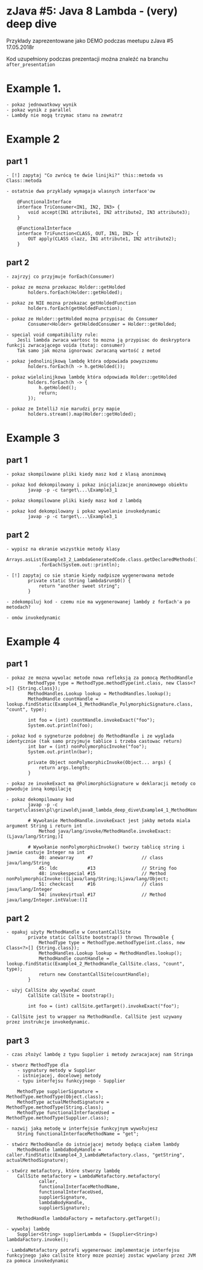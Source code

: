 # zJava #5: Java 8 Lambda - (very) deep dive

Przykłady zaprezentowane jako DEMO podczas meetupu zJava #5
17.05.2018r

Kod uzupełniony podczas prezentacji można znaleźć na branchu `after_presentation`

# Example 1.

	- pokaz jednowatkowy wynik
	- pokaz wynik z parallel
	- Lambdy nie mogą trzymac stanu na zewnatrz

# Example 2

## part 1

	- [!] zapytaj "Co zwrócą te dwie linijki?" this::metoda vs Class::metoda
	
	- ostatnie dwa przyklady wymagaja wlasnych interface'ow
		
		@FunctionalInterface
		interface TriConsumer<IN1, IN2, IN3> {
			void accept(IN1 attribute1, IN2 attribute2, IN3 attribute3);
		}

		@FunctionalInterface
		interface TriFunction<CLASS, OUT, IN1, IN2> {
			OUT apply(CLASS clazz, IN1 attribute1, IN2 attribute2);
		}

## part 2

	- zajrzyj co przyjmuje forEach(Consumer)
	
	- pokaz ze mozna przekazac Holder::getHolded
			holders.forEach(Holder::getHolded);
	
	- pokaz ze NIE mozna przekazac getHoldedFunction
			holders.forEach(getHoldedFunction);
			
	- pokaz ze Holder::getHolded mozna przypisac do Consumer
			Consumer<Holder> getHoldedConsumer = Holder::getHolded;
			
	- special void compatibility rule: 
	    Jesli lambda zwraca wartosc to mozna ją przypisac do deskryptora funkcji zwracającego voida (tutaj: consumer)
	    Tak samo jak mozna ignorowac zwracaną wartość z metod 
			
	- pokaz jednolinijkową lambdę która odpowiada powyzszemu
			holders.forEach(h -> h.getHolded());
			
	- pokaz wielolinijkowa lambdę która odpowiada Holder::getHolded
			holders.forEach(h -> {
				h.getHolded();
				return;
			});
	
	- pokaz ze IntelliJ nie marudzi przy mapie
			holders.stream().map(Holder::getHolded);
			
# Example 3

## part 1

	- pokaz skompilowane pliki kiedy masz kod z klasą anonimową
	
	- pokaz kod dekompilowany i pokaz inicjalizacje anonimowego obiektu
			javap -p -c target\...\Example3_1

	- pokaz skompilowane pliki kiedy masz kod z lambdą
	
	- pokaz kod dekompilowany i pokaz wywolanie invokedynamic
			javap -p -c target\...\Example3_1
	
## part 2

	- wypisz na ekranie wszystkie metody klasy
			Arrays.asList(Example3_2_LambdaGeneratedCode.class.getDeclaredMethods())
                .forEach(System.out::println);
				
	- [!] zapytaj co sie stanie kiedy nadpisze wygenerowana metode
			private static String lambda$run$0() {
				return "another sweet string";
			}
			
	- zdekompiluj kod - czemu nie ma wygenerowanej lambdy z forEach'a po metodach?
	
	- omów invokedynamic
	
# Example 4

## part 1
    
    - pokaz ze mozna wywolac metode nowa refleksją za pomocą MethodHandle
            MethodType type = MethodType.methodType(int.class, new Class<?>[] {String.class});
            MethodHandles.Lookup lookup = MethodHandles.lookup();
            MethodHandle countHandle = lookup.findStatic(Example4_1_MethodHandle_PolymorphicSignature.class, "count", type);
    
            int foo = (int) countHandle.invokeExact("foo");
            System.out.println(foo);
            
    - pokaz kod o sygneturze podobnej do MethodHandle i ze wyglada identycznie (tak samo przyjmuje tablice i trzeba castowac return)
            int bar = (int) nonPolymorphicInvoke("foo");
            System.out.println(bar);
            
            private Object nonPolymorphicInvoke(Object... args) {
                return args.length;
            }
            
    - pokaz ze invokeExact ma @PolimorphicSignature w deklaracji metody co powoduje inną kompilację
    
    - pokaz dekompilowany kod
            javap -p -c target\classes\pl\grizwold\java8_lambda_deep_dive\Example4_1_MethodHandle_PolymorphicSignature.class
            
            # Wywołanie MethodHandle.invokeExact jest jakby metoda miala argument String i return int
                Method java/lang/invoke/MethodHandle.invokeExact:(Ljava/lang/String;)I
                
            # Wywołanie nonPolymorphicInvoke() tworzy tablicę string i jawnie castuje Integer na int
                40: anewarray     #7                  // class java/lang/String
                45: ldc           #13                 // String foo
                48: invokespecial #15                 // Method nonPolymorphicInvoke:([Ljava/lang/String;)Ljava/lang/Object;
                51: checkcast     #16                 // class java/lang/Integer
                54: invokevirtual #17                 // Method java/lang/Integer.intValue:()I

## part 2
    
    - opakuj użyty MethodHandle w ConstantCallSite
            private static CallSite bootstrap() throws Throwable {
                MethodType type = MethodType.methodType(int.class, new Class<?>[] {String.class});
                MethodHandles.Lookup lookup = MethodHandles.lookup();
                MethodHandle countHandle = lookup.findStatic(Example4_2_MethodHandle_CallSite.class, "count", type);
                return new ConstantCallSite(countHandle);
            }
            
    - użyj CallSite aby wywołać count
            CallSite callSite = bootstrap();
            
            int foo = (int) callSite.getTarget().invokeExact("foo");
            
    - CallSite jest to wrapper na MethodHandle. CallSite jest uzywany przez instrukcje invokedynamic.
    
## part 3

    - czas złożyć lambdę z typu Supplier i metody zwracajacej nam Stringa 
    
    - stworz MethodType dla
        - sygnatury metody w Supplier
        - istniejacej, docelowej metody
        - typu interfejsu funkcyjnego - Supplier
    
        MethodType supplierSignature = MethodType.methodType(Object.class);
        MethodType actualMethodSignature = MethodType.methodType(String.class);
        MethodType functionalInterfaceUsed = MethodType.methodType(Supplier.class);
        
    - nazwij jaką metodę w interfejsie funkcyjnym wywołujesz
        String functionalInterfaceMethodName = "get";
        
    - stwórz MethodHandle do istniejącej metody będącą ciałem lambdy
        MethodHandle lambdaBodyHandle = caller.findStatic(Example4_3_LambdaMetafactory.class, "getString", actualMethodSignature);
        
    - stwórz metafactory, które stworzy lambdę
        CallSite metafactory = LambdaMetafactory.metafactory(
                caller,
                functionalInterfaceMethodName,
                functionalInterfaceUsed,
                supplierSignature,
                lambdaBodyHandle,
                supplierSignature);

        MethodHandle lambdaFactory = metafactory.getTarget();
        
    - wywołaj lambdę
        Supplier<String> supplierLambda = (Supplier<String>) lambdaFactory.invoke();
        
    - LambdaMetafactory potrafi wygenerowac implementacje interfejsu funkcyjnego jako callsite ktory moze pozniej zostac wywolany przez JVM za pomoca invokedynamic
            